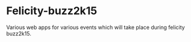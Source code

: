 # Felicity-buzz2k15
Various web apps for various events which will take place during felicity buzz2k15.
